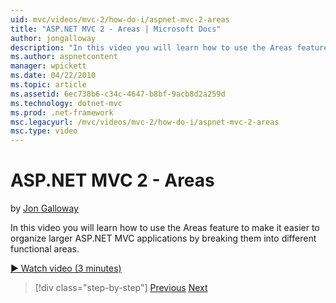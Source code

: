 ```yaml
---
uid: mvc/videos/mvc-2/how-do-i/aspnet-mvc-2-areas
title: "ASP.NET MVC 2 - Areas | Microsoft Docs"
author: jongalloway
description: "In this video you will learn how to use the Areas feature to make it easier to organize larger ASP.NET MVC applications by breaking them into different funct..."
ms.author: aspnetcontent
manager: wpickett
ms.date: 04/22/2010
ms.topic: article
ms.assetid: 6ec738b6-c34c-4647-b8bf-9acb8d2a259d
ms.technology: dotnet-mvc
ms.prod: .net-framework
msc.legacyurl: /mvc/videos/mvc-2/how-do-i/aspnet-mvc-2-areas
msc.type: video
---
```

ASP.NET MVC 2 - Areas
====================
by [Jon Galloway](https://github.com/jongalloway)

In this video you will learn how to use the Areas feature to make it easier to organize larger ASP.NET MVC applications by breaking them into different functional areas.

[&#9654; Watch video (3 minutes)](https://channel9.msdn.com/Blogs/ASP-NET-Site-Videos/aspnet-mvc-2-areas)

>[!div class="step-by-step"]
[Previous](mvc2-template-customization.md)
[Next](aspnet-mvc-2-render-action.md)
